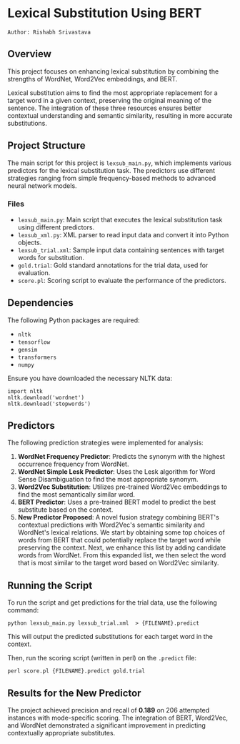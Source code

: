# Lexical Substitution Using BERT

```
Author: Rishabh Srivastava
```

## Overview

This project focuses on enhancing lexical substitution by combining the strengths of WordNet, Word2Vec embeddings, and BERT. 

Lexical substitution aims to find the most appropriate replacement for a target word in a given context, preserving the original meaning of the sentence. The integration of these three resources ensures better contextual understanding and semantic similarity, resulting in more accurate substitutions.

## Project Structure
The main script for this project is `lexsub_main.py`, which implements various predictors for the lexical substitution task. The predictors use different strategies ranging from simple frequency-based methods to advanced neural network models.

### Files
- `lexsub_main.py`: Main script that executes the lexical substitution task using different predictors.
- `lexsub_xml.py`: XML parser to read input data and convert it into Python objects.
- `lexsub_trial.xml`: Sample input data containing sentences with target words for substitution.
- `gold.trial`: Gold standard annotations for the trial data, used for evaluation.
- `score.pl`: Scoring script to evaluate the performance of the predictors.

## Dependencies
The following Python packages are required:

- `nltk`
- `tensorflow`
- `gensim`
- `transformers`
- `numpy`

Ensure you have downloaded the necessary NLTK data:
```
import nltk
nltk.download('wordnet')
nltk.download('stopwords')
```

## Predictors

The following prediction strategies were implemented for analysis:

1. **WordNet Frequency Predictor**: Predicts the synonym with the highest occurrence frequency from WordNet.
2. **WordNet Simple Lesk Predictor**: Uses the Lesk algorithm for Word Sense Disambiguation to find the most appropriate synonym.
3. **Word2Vec Substitution**: Utilizes pre-trained Word2Vec embeddings to find the most semantically similar word.
4. **BERT Predictor**: Uses a pre-trained BERT model to predict the best substitute based on the context.
5. **New Predictor Proposed**: A novel fusion strategy combining BERT's contextual predictions with Word2Vec's semantic similarity and WordNet's lexical relations. We start by obtaining some top choices of words from BERT that could potentially replace the target word while preserving the context. Next, we enhance this list by adding candidate words from WordNet. From this expanded list, we then select the word that is most similar to the target word based on Word2Vec similarity.

## Running the Script
To run the script and get predictions for the trial data, use the following command:
```
python lexsub_main.py lexsub_trial.xml  > {FILENAME}.predict 
```
This will output the predicted substitutions for each target word in the context.

Then, run the scoring script (written in perl) on the `.predict` file:
```
perl score.pl {FILENAME}.predict gold.trial
```

## Results for the New Predictor
The project achieved precision and recall of **0.189** on 206 attempted instances with mode-specific scoring. The integration of BERT, Word2Vec, and WordNet demonstrated a significant improvement in predicting contextually appropriate substitutes.
